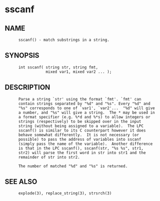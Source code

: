 # sscanf
## NAME
          sscanf() - match substrings in a string.

## SYNOPSIS
          int sscanf( string str, string fmt,
                      mixed var1, mixed var2 ... );

## DESCRIPTION
          Parse a string `str' using the format `fmt'. `fmt' can
          contain strings separated by "%d" and "%s". Every "%d" and
          "%s" corresponds to one of `var1', `var2'...  "%d" will give
          a number, and "%s" will give a string.  The * may be used in
          a format specifier (e.g. %*d and %*s) to allow integers or
          strings (respectively) to be skipped over in the input
          string (without being assigned to a variable).  The LPC
          sscanf() is similar to its C counterpart however it does
          behave somewhat differently.  It is not necessary (or
          possible) to pass the address of variables into sscanf
          (simply pass the name of the variable).  Another difference
          is that in the LPC sscanf(), sscanf(str, "%s %s", str1,
          str2) will parse the first word in str into str1 and the
          remainder of str into str2.

          The number of matched "%d" and "%s" is returned.

## SEE ALSO
          explode(3), replace_string(3), strsrch(3)
